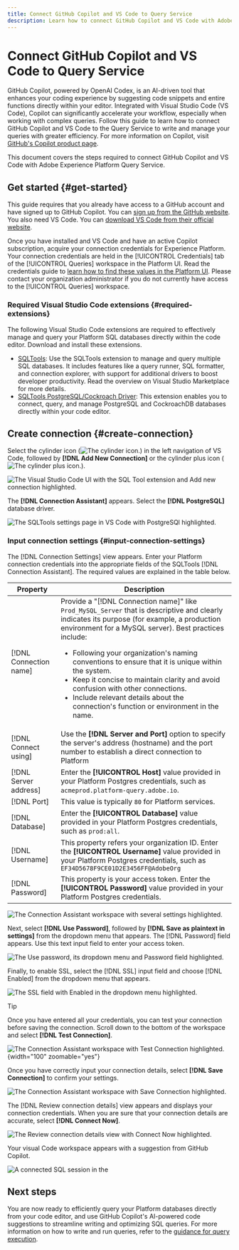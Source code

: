 ```yaml
---
title: Connect GitHub Copilot and VS Code to Query Service
description: Learn how to connect GitHub Copilot and VS Code with Adobe Experience Platform Query Service.
---
```

# Connect GitHub Copilot and VS Code to Query Service

GitHub Copilot, powered by OpenAI Codex, is an AI-driven tool that enhances your coding experience by suggesting code snippets and entire functions directly within your editor. Integrated with Visual Studio Code (VS Code), Copilot can significantly accelerate your workflow, especially when working with complex queries. Follow this guide to learn how to connect GitHub Copilot and VS Code to the Query Service to write and manage your queries with greater efficiency. For more information on Copilot, visit [GitHub's Copilot product page](https://github.com/pricing).

This document covers the steps required to connect GitHub Copilot and VS Code with Adobe Experience Platform Query Service.

## Get started {#get-started}

This guide requires that you already have access to a GitHub account and have signed up to GitHub Copilot. You can [sign up from the GitHub website](https://github.com/github-copilot/signup). You also need VS Code. You can [download VS Code from their official website](https://code.visualstudio.com/download). 

Once you have installed and VS Code and have an active Copilot subscription, acquire your connection credentials for Experience Platform. Your connection credentials are held in the [!UICONTROL Credentials] tab of the [!UICONTROL Queries] workspace in the Platform UI. Read the credentials guide to [learn how to find these values in the Platform UI](../ui/credentials.md). Please contact your organization administrator if you do not currently have access to the [!UICONTROL Queries] workspace.

### Required Visual Studio Code extensions {#required-extensions}

The following Visual Studio Code extensions are required to effectively manage and query your Platform SQL databases directly within the code editor. Download and install these extensions.

- [SQLTools](https://marketplace.visualstudio.com/items?itemName=mtxr.sqltools): Use the SQLTools extension to manage and query multiple SQL databases. It includes features like a query runner, SQL formatter, and connection explorer, with support for additional drivers to boost developer productivity. Read the overview on Visual Studio Marketplace for more details.
- [SQLTools PostgreSQL/Cockroach Driver](https://marketplace.visualstudio.com/items?itemName=mtxr.sqltools-driver-pg): This extension enables you to connect, query, and manage PostgreSQL and CockroachDB databases directly within your code editor. 

## Create connection {#create-connection}

Select the cylinder icon (![The cylinder icon.](../images/clients/github-copilot/cylinder-icon.png)) in the left navigation of VS Code, followed by **[!DNL Add New Connection]** or the cylinder plus icon (![The cylinder plus icon.](../images/clients/github-copilot/cylinder-plus-icon.png)).

![The Visual Studio Code UI with the SQL Tool extension and Add new connection highlighted.](../images/clients/github-copilot/add-new-connection.png)

The **[!DNL Connection Assistant]** appears. Select the **[!DNL PostgreSQL]** database driver. 

![The SQLTools settings page in VS Code with PostgreSQl highlighted.](../images/clients/github-copilot/postgres-database-driver.png)

### Input connection settings {#input-connection-settings}

The [!DNL Connection Settings] view appears. Enter your Platform connection credentials into the appropriate fields of the SQLTools [!DNL Connection Assistant]. The required values are explained in the table below.

| Property  |  Description |
| --- |--- |
|  [!DNL Connection name] | Provide a "[!DNL Connection name]" like `Prod_MySQL_Server` that is descriptive and clearly indicates its purpose (for example, a production environment for a MySQL server). Best practices include:<br><ul><li>Following your organization's naming conventions to ensure that it is unique within the system.</li><li>Keep it concise to maintain clarity and avoid confusion with other connections.</li><li>Include relevant details about the connection's function or environment in the name.</li></ul>  |
|  [!DNL Connect using]   | Use the **[!DNL Server and Port]** option to specify the server's address (hostname) and the port number to establish a direct connection to Platform  |
|  [!DNL Server address]  | Enter the **[!UICONTROL Host]** value provided in your Platform Postgres credentials, such as `acmeprod.platform-query.adobe.io`. |
|  [!DNL Port]   | This value is typically `80` for Platform services.   |
|  [!DNL Database]   | Enter the **[!UICONTROL Database]** value provided in your Platform Postgres credentials, such as `prod:all`.  |
|  [!DNL Username]   | This property refers your organization ID. Enter the **[!UICONTROL Username]** value provided in your Platform Postgres credentials, such as `EF34D5678F9CE01D2E3456FF@AdobeOrg`  |
|  [!DNL Password]   | This property is your access token. Enter the **[!UICONTROL Password]** value provided in your Platform Postgres credentials. |

![The Connection Assistant workspace with several settings highlighted.](../images/clients/github-copilot/connection-settings.png)

Next, select **[!DNL Use Password]**, followed by **[!DNL Save as plaintext in settings]** from the dropdown menu that appears. The [!DNL Password] field appears. Use this text input field to enter your access token.

![The Use password, its dropdown menu and Password field highlighted.](../images/clients/github-copilot/access-token.png)

Finally, to enable SSL, select the [!DNL SSL] input field and choose [!DNL Enabled] from the dropdown menu that appears. 

![The SSL field with Enabled in the dropdown menu highlighted.](../images/clients/github-copilot/ssl-enabled.png)

>[!TIP]
>
>Once you have entered all your credentials, you can test your connection before saving the connection. Scroll down to the bottom of the workspace and select **[!DNL Test Connection]**.
>
>![The Connection Assistant workspace with Test Connection highlighted.](../images/clients/github-copilot/test-connection.png "The Connection Assistant workspace with Test Connection highlighted."){width="100" zoomable="yes"}

Once you have correctly input your connection details, select **[!DNL Save Connection]** to confirm your settings.

![The Connection Assistant workspace with Save Connection highlighted.](../images/clients/github-copilot/save-connection.png)

The [!DNL Review connection details] view appears and displays your connection credentials. When you are sure that your connection details are accurate, select **[!DNL Connect Now]**.

![The Review connection details view with Connect Now highlighted.](../images/clients/github-copilot/review-and-connect.png)

Your visual Code workspace appears with a suggestion from GitHub Copilot.

![A connected SQL session in the ](../images/clients/github-copilot/connected.png)

## Next steps

You are now ready to efficiently query your Platform databases directly from your code editor, and use GitHub Copilot's AI-powered code suggestions to streamline writing and optimizing SQL queries. For more information on how to write and run queries, refer to the [guidance for query execution](../best-practices/writing-queries.md).
